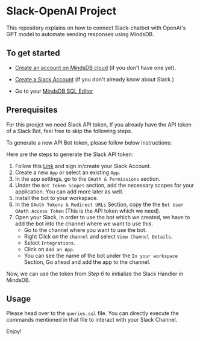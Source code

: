 # Slack-OpenAI Project

This repository explains on how to connect Slack-chatbot with OpenAI's GPT model to automate sending responses using MindsDB.

## To get started

* [Create an account on MindsDB cloud](https://cloud.mindsdb.com) (if you don’t have one yet).
    
* [Create a Slack Account](https://slack.com/get-started#/createnew) (if you don't already know about Slack.)
    
* Go to your [MindsDB SQL Editor](https://cloud.mindsdb.com/editor)

## Prerequisites

For this proejct we need Slack API token, If you already have the API token of a Slack Bot, feel free to skip the following steps.

To generate a new API Bot token, please follow below instructions:

Here are the steps to generate the Slack API token:

1. Follow this [Link](https://api.slack.com/apps) and sign in/create your Slack Account.
2. Create a new `App` or select an existing `App`. 
3. In the app settings, go to the `OAuth & Permissions` section. 
4. Under the `Bot Token Scopes` section, add the necessary scopes for your application. You can add more later as well. 
5. Install the bot to your workspace. 
6. In the `OAuth Tokens & Redirect URLs` Section, copy the the `Bot User OAuth Access Token` (This is the API token which we need). 
7. Open your Slack, in order to use the bot which we created, we have to add the bot into the channel where we want to use this. 
   - Go to the channel where you want to use the bot. 
   - Right Click on the `channel` and select `View Channel Details`. 
   - Select `Integrations`. 
   - Click on `Add an App`. 
   - You can see the name of the bot under the `In your workspace` Section, Go ahead and add the app to the channel.

Now, we can use the token from *Step 6* to initialize the Slack Handler in MindsDB.


## Usage

Please head over to the `queries.sql` file. You can directly execute the commands mentioned in that file to interact with your Slack Channel.

Enjoy!
